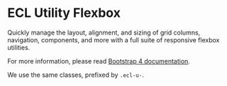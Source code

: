 # ECL Utility Flexbox

Quickly manage the layout, alignment, and sizing of grid columns, navigation,
components, and more with a full suite of responsive flexbox utilities.

For more information, please read
[Bootstrap 4 documentation](https://v4-alpha.getbootstrap.com/utilities/flexbox/).

We use the same classes, prefixed by `.ecl-u-`.
